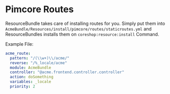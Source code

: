 # Pimcore Routes

ResourceBundle takes care of installing routes for you. Simply put them into
```AcmeBundle/Resources/install/pimcore/routes/staticroutes.yml``` and ResourceBundles installs them on ```coreshop:resource:install``` Command.

Example File:
```yml
acme_route:
  pattern: "/(\\w+)\\/acme/"
  reverse: "/%_locale/acme"
  module: AcmeBundle
  controller: "@acme.frontend.controller.controller"
  action: doSomething
  variables: _locale
  priority: 2
```